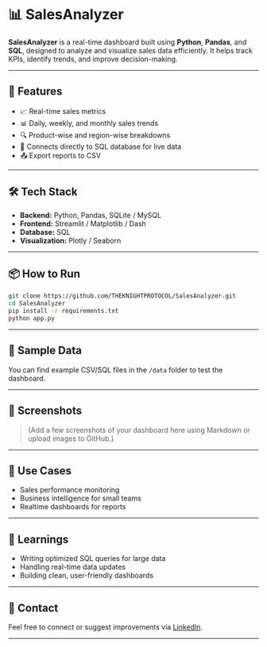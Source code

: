 # 📊 SalesAnalyzer

**SalesAnalyzer** is a real-time dashboard built using **Python**, **Pandas**, and **SQL**, designed to analyze and visualize sales data efficiently. It helps track KPIs, identify trends, and improve decision-making.

---

## 🚀 Features

- 📈 Real-time sales metrics
- 📊 Daily, weekly, and monthly sales trends
- 🔍 Product-wise and region-wise breakdowns
- 💾 Connects directly to SQL database for live data
- 📤 Export reports to CSV

---

## 🛠️ Tech Stack

- **Backend:** Python, Pandas, SQLite / MySQL
- **Frontend:** Streamlit / Matplotlib / Dash
- **Database:** SQL
- **Visualization:** Plotly / Seaborn

---

## 📦 How to Run

```bash
git clone https://github.com/THEKNIGHTPROTOCOL/SalesAnalyzer.git
cd SalesAnalyzer
pip install -r requirements.txt
python app.py
```

---

## 📂 Sample Data

You can find example CSV/SQL files in the `/data` folder to test the dashboard.

---

## 📸 Screenshots

> (Add a few screenshots of your dashboard here using Markdown or upload images to GitHub.)

---

## 📌 Use Cases

- Sales performance monitoring
- Business intelligence for small teams
- Realtime dashboards for reports

---

## 🧠 Learnings

- Writing optimized SQL queries for large data
- Handling real-time data updates
- Building clean, user-friendly dashboards

---

## 📧 Contact

Feel free to connect or suggest improvements via [LinkedIn](https://www.linkedin.com/in/YOUR_LINK).

---

